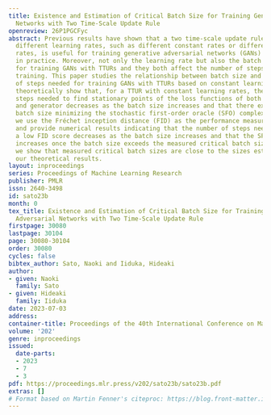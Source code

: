 ```yaml
---
title: Existence and Estimation of Critical Batch Size for Training Generative Adversarial
  Networks with Two Time-Scale Update Rule
openreview: 26P1PGCFyc
abstract: Previous results have shown that a two time-scale update rule (TTUR) using
  different learning rates, such as different constant rates or different decaying
  rates, is useful for training generative adversarial networks (GANs) in theory and
  in practice. Moreover, not only the learning rate but also the batch size is important
  for training GANs with TTURs and they both affect the number of steps needed for
  training. This paper studies the relationship between batch size and the number
  of steps needed for training GANs with TTURs based on constant learning rates. We
  theoretically show that, for a TTUR with constant learning rates, the number of
  steps needed to find stationary points of the loss functions of both the discriminator
  and generator decreases as the batch size increases and that there exists a critical
  batch size minimizing the stochastic first-order oracle (SFO) complexity. Then,
  we use the Fréchet inception distance (FID) as the performance measure for training
  and provide numerical results indicating that the number of steps needed to achieve
  a low FID score decreases as the batch size increases and that the SFO complexity
  increases once the batch size exceeds the measured critical batch size. Moreover,
  we show that measured critical batch sizes are close to the sizes estimated from
  our theoretical results.
layout: inproceedings
series: Proceedings of Machine Learning Research
publisher: PMLR
issn: 2640-3498
id: sato23b
month: 0
tex_title: Existence and Estimation of Critical Batch Size for Training Generative
  Adversarial Networks with Two Time-Scale Update Rule
firstpage: 30080
lastpage: 30104
page: 30080-30104
order: 30080
cycles: false
bibtex_author: Sato, Naoki and Iiduka, Hideaki
author:
- given: Naoki
  family: Sato
- given: Hideaki
  family: Iiduka
date: 2023-07-03
address: 
container-title: Proceedings of the 40th International Conference on Machine Learning
volume: '202'
genre: inproceedings
issued:
  date-parts:
  - 2023
  - 7
  - 3
pdf: https://proceedings.mlr.press/v202/sato23b/sato23b.pdf
extras: []
# Format based on Martin Fenner's citeproc: https://blog.front-matter.io/posts/citeproc-yaml-for-bibliographies/
---
```

